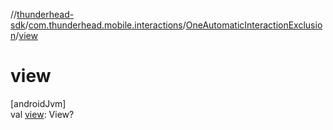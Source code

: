 //[thunderhead-sdk](../../../index.md)/[com.thunderhead.mobile.interactions](../index.md)/[OneAutomaticInteractionExclusion](index.md)/[view](view.md)

# view

[androidJvm]\
val [view](view.md): View?
